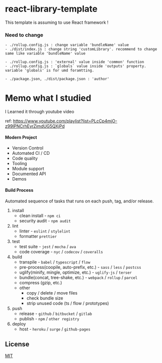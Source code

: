# react-library-template

This template is assuming to use React framework !

### Need to change

```
- ./rollup.config.js : change variable 'bundleName' value
- ./dist/index.js : change string 'customLibrary'. recommend to change same like variable 'bundleName' value

- ./rollup.config.js : 'external' value inside 'common' function
- ./rollup.config.js : `globals` value inside 'outputs' property. variable 'globals' is for umd foramtting.

- ./package.json, ./dist/package.json : 'author'
```

# Memo what I studied

I Learned it through youtube video

ref: https://www.youtube.com/playlist?list=PLcCp4mjO-z99IPNCrhEyrZimdUG5QXjPd

#### Modern Project

- Version Control
- Automated CI / CD
- Code quality
- Tooling
- Module support
- Documented API
- Demos

#### Build Process

Automated sequence of tasks that runs on each push, tag, and/or release.

1. install
   - clean install - `npm ci`
   - security audit - `npm audit`
2. lint
   - linter - `eslint` / `stylelint`
   - formatter `prettier`
3. test
   - test suite - `jest` / `mocha` / `ava`
   - code coverage - `nyc` / `codecov` / `coveralls`
4. build
   - transpile - `babel` / `typescript` / `flow`
   - pre-process(coopile, auto-prefix, etc.) - `sass` / `less` / `postcss`
   - uglify(minify, mingle, optimize, etc.) - `uglify-js` / `terser`
   - bundle(concat, tree-shake, etc.) - `webpack` / `rollup` / `parcel`
   - compress (gzip, etc.)
   - other
     - copy / delete / move files
     - check bundle size
     - strip unused code (ts / flow / prototypes)
5. push
   - release - `github` / `bitbucket` / `gitlab`
   - publish - `npm` / `other registry`
6. deploy
   - host - `heroku` / `surge` / `github-pages`

## License
[MIT](https://choosealicense.com/licenses/mit/)
